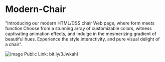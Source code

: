 # Modern-Chair
"Introducing our modern HTML/CSS chair Web page, where form meets function.Choose from a stunning array of customizable colors, witness captivating animation effects, and indulge in the mesmerizing gradient of beautiful hues. Experience the style,interactivity, and pure visual delight of a chair".  

![image](https://github.com/kmishraa/Modern-Chair/assets/104066423/8f34a3d3-5b9b-4ac6-932c-7a39fdd76abf)
Public Link: bit.ly/3JwkahI    
